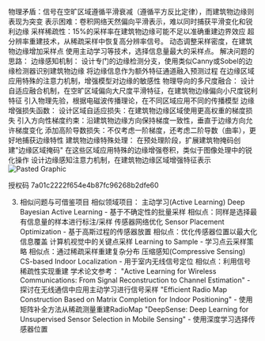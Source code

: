 物理矛盾：信号在空旷区域遵循平滑衰减（遵循平方反比定律），而建筑物边缘则表现为突变 
表示困难：卷积网络天然偏向平滑表示，难以同时捕获平滑变化和锐利边缘 
采样稀疏性：15%的采样率在建筑物边缘可能不足以准确重建边界效应
超分辨率重建技术，从稀疏采样中恢复高分辨率信号。
动态调整采样密度，在建筑物边缘增加采样点
使用主动学习等技术，选择信息量最大的采样点。
解决问题的思路：
边缘感知机制： 
设计专门的边缘检测分支，使用类似Canny或Sobel的边缘检测器识别建筑物边缘 
将边缘信息作为额外特征通道融入预测过程 
在边缘区域应用特殊的注意力机制，增强模型对边缘的敏感性 
物理导向的多尺度融合： 
设计自适应融合机制，在空旷区域偏向大尺度平滑特征，在建筑物边缘偏向小尺度锐利特征 
引入物理先验，根据电磁波传播理论，在不同区域应用不同的传播模型 
边缘增强损失函数： 
设计区域自适应损失：在建筑物边缘区域使用更高权重的梯度损失 
引入方向性梯度约束：沿建筑物边缘方向保持梯度一致性，垂直于边缘方向允许梯度变化 
添加高阶导数损失：不仅考虑一阶梯度，还考虑二阶导数（曲率），更好地捕获边缘特性 
建筑物边缘特殊处理： 
在预处理阶段，扩展建筑物掩码创建"边缘区域掩码" 
在这些区域应用特殊的边缘增强卷积，类似于图像处理中的锐化操作 
设计边缘感知注意力机制，在建筑物边缘区域增强特征表示
![Pasted Graphic](https://github.com/user-attachments/assets/47e98e50-4344-481a-91c5-bda7402f029f)

授权码 7a01c2222f654e4b87fc96268b2dfe60

3. 相似问题与可借鉴项目
相似领域项目：
主动学习(Active Learning)
Deep Bayesian Active Learning - 基于不确定性的批量采样
相似点：同样是选择最有信息量的样本进行标注/采样
传感器网络优化
Sensor Placement Optimization - 基于高斯过程的传感器放置
相似点：优化传感器位置以最大化信息覆盖
计算机视觉中的关键点采样
Learning to Sample - 学习点云采样策略
相似点：通过稀疏采样重建复杂分布
压缩感知(Compressive Sensing)
CS-based Indoor Localization - 用于室内无线信号定位
相似点：利用信号稀疏性实现重建
学术论文参考：
"Active Learning for Wireless Communications: From Signal Reconstruction to Channel Estimation" - 探讨在无线通信中应用主动学习进行信号采样
"Efficient Radio Map Construction Based on Matrix Completion for Indoor Positioning" - 使用矩阵补全方法从稀疏测量重建RadioMap
"DeepSense: Deep Learning for Unsupervised Sensor Selection in Mobile Sensing" - 使用深度学习选择传感器位置


